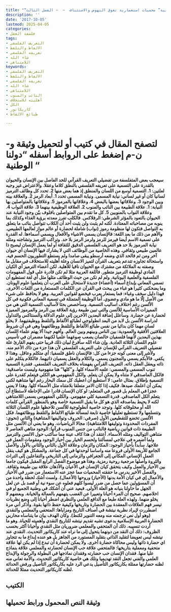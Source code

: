 ```yaml
---
title: "“دولنا الوطنية” محميات استعمارية تعوق النهوض والاستئناف  –  – الفصل الثالث"
description: ''
date: '2017-10-05'
lastmod: 2025-04-05
categories:
- فلسفة العقل
tags:
- التعريف الفلسفي
- الالفاظ والتلفظ
- تعريفه الفلسفي
- شاء الله
- اللامتناهي
keywords:
- التعريف الفلسفي
- الالفاظ والتلفظ
- تعريفه الفلسفي
- شاء الله
- اللامتناهي
- النائب والمنوب
- أهليته للاستخلاف
- الكل
- كاريكاتور
- طبائع الالفاظ

---
```

# **لتصفح المقال في كتيب أو لتحميل وثيقة و-ن-م إضغط على الروابط أسفله** **“دولنا الوطنية “**

#### سيعجب بعض المتفلسفة من تفضيلي التعريف القرآني للحد الفاصل بين الإنسان والحيوان بالقدرة على التسمية على تعريفه الفلسفي بالنطق كلاما وعقلا. والاعتراض غير وجيه لعلتين: 1. التسمية أوسع من اللسان والمنطق إذ هما بعض منها 2. تحدد كل وظائف الترميز لسانيا كان أو غير لساني: نيابة المسمى. ونيابة المسمى تحدد 1. أبعاد الرمز 2. والعلاقة بينه وبين الوجود 3. وعلاقاتها بعضها بالبعض 4. وعلاقاتها بالمرموز 5. وعلاقاتها بالمتواصلين بها النيابة: 1. علاقة الطبيعة بين النائب والمنوب 2. العلاقة الوظيفية بينهما 3. علاقة النواب 4. وعلاقة النواب بالمنوبين 5. كل ما تقدم بين المتواصلين بافلوف بيّن وجود النيابة عند الحيوان بالتعود بالمؤثر الشرطي: الرفلاكس. فالكلب تفرز معدته برؤية الغذاء وكذلك بما ينوبه من مصاحباته المعتادة. لكنه لم يثبت ولن يثبت أحد أن الكلاب تتواصل بنائب ما يتعلق به التواصل فتكون لها منظومة رموز (نواب) شاملة لحضارة أو عالم مواز لعالمها الطبيعي. والأهم من ذلك ما بعد اللغة: فالإنسان يسمي الاشياء والأفعال ويسمي أسماءها. له القدرة على تسمية الاسم أيضا فيرمز للرمز ولرمز الرمز بلا حد. وتراكب الترميز وتشاجنه ومثله نيابة المرموز بلا حد هو التعريف الفلسفي الدقيق للثقافة أو لما يعمل الإنسان ليصبح ذا عالمين طبيعي وثقافي. وهذه الخاصية من الوظائف التي لا يشارك فيها الإنسان أي حيوان آخر ومن ثم فالحد الذي وضعه أرسطو يبقى صامدا ولم يستطع التطوريون الحسم فيه. واستحالة تجاوزه تتدعم بتعريف القرآن لتميز الانسان وعلة أهليته للاستخلاف في مقابل ما وصفته به الملائكة من مشترك مع الحيوان نافيا للأهلية. لكن أعضاء الترميز أي الكيان المادي لوظيفة الترميز متطور. فاللغة العربية مثلا لم تكن قادرة على قول المفهومات الفلسفية والعلمية اليونانية. ولم لم تكن من حيث الوظائف مثلها مثل أي لغة تستطيع أن تسمي المعاني بإبداع أسماء (أعضاء) جديدة لاستحال على العرب أن يتعلموا علوم اليونان. وما يضحكني كثيرا هو غباء من يبحث في القرآن عن الكلمات المستعارة من اللغات الأخرى. فهذا دليل سخف وغباء: فما يستعار يعرب فيخضع لقوانين العربية. وهو لا يحافظ على شيء من الأصل إلّا ما هو مادي وعضوي. أما الوظيفة المتمثلة في تسمية المعاني فكونية في كل الألسن رغم اختلاف اساليب التسمية. وسأخصص بحثا لأساليب التسمية التي هي من المميزات الأساسية للألسن والتي تبين طبيعة رؤية العلاقة بين الرمز والمرموز المميزة لحضارة عن حضارة. وسأعلل إضافة البعدين الآخرين إلى علوم الدلالة والسنتاكس والتداول لدراسة الألسن بل لابد من البعد انطولوجي لطبائع الألفاظ والتلفظ ووظيفتيهما. لا يخلو لسان مهما كان بدائيا من نفس طبائع الألفاظ والتلفظ ووظائفهما وهي في آن شروط العلاقتين الأفقية والعمودية: بين الناس وبينهم وبين العالم. وأفهم جيدا ألا يهتم علماء اللسان بهذين البعدين لأنهما فلسفيان خالصان يصعب صوغهما علميا لكنهما مضمران في تأسيس علوم اللسان الثلاثة العادية. وإن شاء الله سأفرغ لبيان ذلك قريبا حتى يفهم القارئ علة تفضيلي التعريف القرآني للإنسان على التعريف الفلسفي لأن هذا جزء من ذاك الأعم منه. ولأشر إلى معنى كونه جزءا من كل: فالإنسان ناطق فلسفيا: أي متكلم وعاقل. وهذا لا يكفي. فالأبكم يسمي والمجنون يسمي. والكلام والعقل يسميان ذاتيهما. فالكلام يتكلم على ذاته ويعقل العقل ذاته. التعريف القرآني يفهمناه بخلاف التعريف الفلسفي. فقدرة التسمية تنوب المسمى والمسمي: علمه الأسماء كلها. و”كلها” هنا مفهومية وليست ماصدقية: فالكل الماصدقي لا متناه ولا يمكن أن يتعلم. والكل المفهومي هو الكلي فيتعلم كقدرة على التسمية بإطلاق. بمثال عامي: لا أستطيع أن اعطيك كل سمك البحار رغم أنها متناهية لكني يمكن أن اعلمك صيدها. فكيف إذا كان الامر متعلقا بلامتناه مثل الأسماء كلها. وهذا لا يعني عجزا في المعلم بل قصور في المتعلم: لو كان الإنسان قادرا على الإحاطة لاستطاع أن يتعلم الكل الماصدقي. قدرة التسمية كلي مفهومي. والكلي المفهومي يسمى اللامتناهي لكنه لا يحيط بماصدقه الذي هو كل ما يقبل التسمية خاصة وهو بالمنظور القرآني كلمات الله أو مخلوقاته كلها. وتوجد خاصية أنطولوجية للألسن تلاحظها علوم اللسان الثلاثة وتتسلمها ولا تستطيع تعليلها خاصية تابعة لمسألة طبائع الالفاظ والتلفظ ووظائفهما. فكل الألسن تخضع للتقطيعين الأول (صرفي: الحروف وتواليفها المتناهية) والثاني (نحوي: المفردات المحدودة وتوليفها اللامتناهية): مجالا الرياضيات. وهو ما يعني أن الألسن مثل الطبيعة ذات قوانين رياضية فالنائب من جنس المنوب قرآنيا: الوجود متاهي العناصر لا متناهي التواليف ومثله الأسماء. أعتقد أن هذا كاف عينة مما سأكتب حول الالسن والترميز ولما أضمره في علاجي لمسألتنا ولحسم الخيار بين أحياز الوجود ومقومات العمل في علاجها. سأبدأ بأحياز الوجود: المكان والزمان وعلاقة الأول بالثاني والثاني بالأول والأصل الجامع للأربعة الأولى فروعا منه واساسا لوحدتها في كل جماعة. والمشكل هو كيف ينقل العمل الإنساني المكاني إلى الجغرافي والزماني إلى التاريخي والتفاعلين إلى التراث والثروة وأصلها مرجعية روحية رمزية. وهذا هو موضوع الفصل الرابع المقبل فيكون جامعا بين الأحياز والعمل وكيف يتحقق كيان الإنسان في الأعيان والأذهان علاقة بين طبيعة وثقافة. والفصل الأخير يدرس ما حققته المحميات مما عجز عنه الاستعمار من ضرر في الأحياز والأعمال إي في كيان الأمة بدنها (الأحياز) وروحها (الأعمال). ولست أشك لحظة واحدة من أن المسؤولين عما حصل من ضرر ليسوا كلهم فعلوه عن سوء نية أو قصد بل عن لعل الجهل ما حاولنا بنيانه هو العلة الأولى. فبعيد عني أن أشكك في وطنية الجميع او في اخلاصهم. صحيح أن المرء أحيانا وتعبيرا عن الغضب يتهمهم بالعمالة والخيانة. وبعضهم لا يخلو منهما. ولهذه العلة طبعا مع الدافع العلمي والنظري اضطر أحيانا إلى وضع نظريات تيسر فهم العلاقات المعقدة بين الحضارة وتاريخها وكيفية حفظ ذاتها بقوة. وأذكر أني مرة اضطررت لإيراد نظرية نيتشة في أصناف التاريخ ومزاياها: المتحفي والمعلمي والنقدي (وهو أول نص ترجمته منه ومعه التنوير لكنط). وكان الهدف بيان ما يتناساه محاربي الحضارة العربية الإسلامية بدعوى تشبه تقديم نيتشه للتاريخ النقدي وأهميته للحياة. وهو ما أردت تنسيبه. ذلك أن المتحفي والمعلمي ضروريان مثل النقدي وأحيانا أكثر بحسب الظروف: ذلك أن النقد من دونهما يتحول إلى ما نراه عند كاريكاتور التحديث. النقدي عند نيتشه ليس تعويضا لتقليد الذاتي بتقليد المستورد من الجاهز بل هو عنده إبداع ما به تتجاوز اي حضارة ذاتها وليس محاكاة حضارة أخرى. ولا يمكن لحضارة أن تبدع إذا لم يكن لها علاقة متحفية ومعملية بتاريخها: فالمتحفي علاقة حب الإنسان لحضارته والمعلمي علاقة بنماذج عليا منها. فقدان الإنسان حب حضارته وفقدان نماذجها في البطولة والرجولة والإبداع العلمي والفني تجعل النقد تهديميا وتلك هي خاصية كاريكاتور التحديث. والأمة تعاني منه لظنه حضارتها ممثلة بكاريكاتور التأصيل يدعي الرد عليه بكاريكاتور التأصيل ورفض الحداثة لظنه كاريكاتور التحديث ممثلا للحداثة.

## الكتيب

## وثيقة النص المحمول ورابط تحميلها

###
